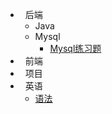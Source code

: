- &nbsp;&nbsp;后端
  - Java
  - Mysql
    - [Mysql练习题](md/back-end/mysql/Mysql练习题.md)
- &nbsp;&nbsp;前端
- &nbsp;&nbsp;项目
- &nbsp;&nbsp;英语
  - [语法](md/english/英语语法.md) 